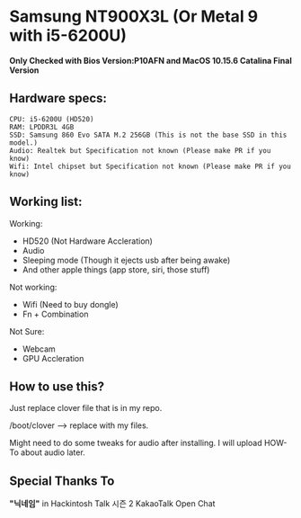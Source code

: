 # Samsung NT900X3L (Or Metal 9 with i5-6200U)

**Only Checked with Bios Version:P10AFN and MacOS 10.15.6 Catalina Final Version** 

## Hardware specs:
``` 
CPU: i5-6200U (HD520)
RAM: LPDDR3L 4GB
SSD: Samsung 860 Evo SATA M.2 256GB (This is not the base SSD in this model.)
Audio: Realtek but Specification not known (Please make PR if you know)
Wifi: Intel chipset but Specification not known (Please make PR if you know) 
```
## Working list:

Working:
- HD520 (Not Hardware Accleration)
- Audio
- Sleeping mode (Though it ejects usb after being awake)
- And other apple things (app store, siri, those stuff)

Not working:
- Wifi (Need to buy dongle)
- Fn + Combination

Not Sure: 
- Webcam 
- GPU Accleration

## How to use this?

Just replace clover file that is in my repo. 

/boot/clover --> replace with my files. 

Might need to do some tweaks for audio after installing. I will upload HOW-To about audio later. 

## Special Thanks To

**"닉네임"** in Hackintosh Talk 시즌 2 KakaoTalk Open Chat
